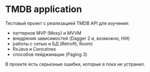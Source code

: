 # TMDB application

Тестовый проект с реализацией TMDB API для изучения:
* паттернов MVP (Moxy) и MVVM
* внедрения зависимостей (Dagger 2 и, возможно, Hilt)
* работы с сетью и БД (Retrofit, Room)
* RxJava и Coroutines
* способов пейджинации (Paging 3)  

В проекте есть серьезные ошибки, которые я пока не устранил.